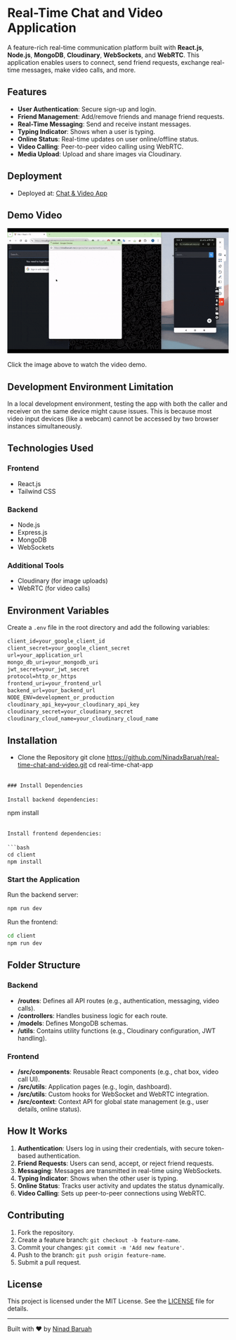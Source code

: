# Real-Time Chat and Video Application

A feature-rich real-time communication platform built with **React.js**, **Node.js**, **MongoDB**, **Cloudinary**, **WebSockets**, and **WebRTC**. This application enables users to connect, send friend requests, exchange real-time messages, make video calls, and more.

## Features

- **User Authentication**: Secure sign-up and login.
- **Friend Management**: Add/remove friends and manage friend requests.
- **Real-Time Messaging**: Send and receive instant messages.
- **Typing Indicator**: Shows when a user is typing.
- **Online Status**: Real-time updates on user online/offline status.
- **Video Calling**: Peer-to-peer video calling using WebRTC.
- **Media Upload**: Upload and share images via Cloudinary.

## Deployment

- Deployed at: [Chat & Video App](https://ninadbaruah.me/projects/chat-app/)


## Demo Video
[![Video call demo](./public/gifs/preview.gif)](https://ninadbaruah.me/videos/chai-video-app-project.mp4)

Click the image above to watch the video demo.

## Development Environment Limitation

In a local development environment, testing the app with both the caller and receiver on the same device might cause issues. This is because most video input devices (like a webcam) cannot be accessed by two browser instances simultaneously.

## Technologies Used

### Frontend
- React.js
- Tailwind CSS

### Backend
- Node.js
- Express.js
- MongoDB
- WebSockets

### Additional Tools
- Cloudinary (for image uploads)
- WebRTC (for video calls)

## Environment Variables

Create a `.env` file in the root directory and add the following variables:

```plaintext
client_id=your_google_client_id
client_secret=your_google_client_secret
url=your_application_url
mongo_db_uri=your_mongodb_uri
jwt_secret=your_jwt_secret
protocol=http_or_https
frontend_uri=your_frontend_url
backend_url=your_backend_url
NODE_ENV=development_or_production
cloudinary_api_key=your_cloudinary_api_key
cloudinary_secret=your_cloudinary_secret
cloudinary_cloud_name=your_cloudinary_cloud_name
```
## Installation
- Clone the Repository
git clone https://github.com/NinadxBaruah/real-time-chat-and-video.git
cd real-time-chat-app

```

### Install Dependencies

Install backend dependencies:

```
npm install
```

Install frontend dependencies:

```bash
cd client
npm install
```

### Start the Application

Run the backend server:

```bash
npm run dev
```

Run the frontend:

```bash
cd client
npm run dev
```

## Folder Structure

### Backend
- **/routes**: Defines all API routes (e.g., authentication, messaging, video calls).
- **/controllers**: Handles business logic for each route.
- **/models**: Defines MongoDB schemas.
- **/utils**: Contains utility functions (e.g., Cloudinary configuration, JWT handling).

### Frontend
- **/src/components**: Reusable React components (e.g., chat box, video call UI).
- **/src/utils**: Application pages (e.g., login, dashboard).
- **/src/utils**: Custom hooks for WebSocket and WebRTC integration.
- **/src/context**: Context API for global state management (e.g., user details, online status).

## How It Works

1. **Authentication**: Users log in using their credentials, with secure token-based authentication.
2. **Friend Requests**: Users can send, accept, or reject friend requests.
3. **Messaging**: Messages are transmitted in real-time using WebSockets.
4. **Typing Indicator**: Shows when the other user is typing.
5. **Online Status**: Tracks user activity and updates the status dynamically.
6. **Video Calling**: Sets up peer-to-peer connections using WebRTC.

## Contributing

1. Fork the repository.
2. Create a feature branch: `git checkout -b feature-name`.
3. Commit your changes: `git commit -m 'Add new feature'`.
4. Push to the branch: `git push origin feature-name`.
5. Submit a pull request.

## License

This project is licensed under the MIT License. See the [LICENSE](LICENSE) file for details.

---

Built with ❤️ by [Ninad Baruah](https://ninadbaruah.me)
